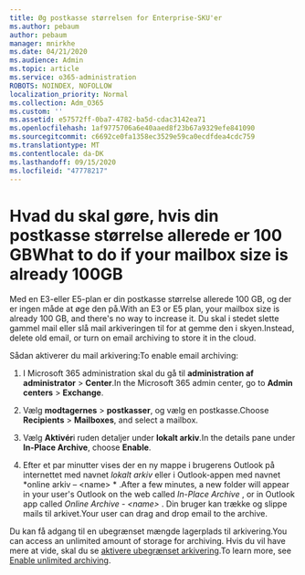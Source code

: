 ```yaml
---
title: Øg postkasse størrelsen for Enterprise-SKU'er
ms.author: pebaum
author: pebaum
manager: mnirkhe
ms.date: 04/21/2020
ms.audience: Admin
ms.topic: article
ms.service: o365-administration
ROBOTS: NOINDEX, NOFOLLOW
localization_priority: Normal
ms.collection: Adm_O365
ms.custom: ''
ms.assetid: e57572ff-0ba7-4782-ba5d-cdac3142ea71
ms.openlocfilehash: 1af9775706a6e40aaed8f23b67a9329efe841090
ms.sourcegitcommit: c6692ce0fa1358ec3529e59ca0ecdfdea4cdc759
ms.translationtype: MT
ms.contentlocale: da-DK
ms.lasthandoff: 09/15/2020
ms.locfileid: "47778217"
---
```

# <a name="what-to-do-if-your-mailbox-size-is-already-100gb"></a><span data-ttu-id="87eec-102">Hvad du skal gøre, hvis din postkasse størrelse allerede er 100 GB</span><span class="sxs-lookup"><span data-stu-id="87eec-102">What to do if your mailbox size is already 100GB</span></span>

<span data-ttu-id="87eec-103">Med en E3-eller E5-plan er din postkasse størrelse allerede 100 GB, og der er ingen måde at øge den på.</span><span class="sxs-lookup"><span data-stu-id="87eec-103">With an E3 or E5 plan, your mailbox size is already 100 GB, and there's no way to increase it.</span></span> <span data-ttu-id="87eec-104">Du skal i stedet slette gammel mail eller slå mail arkiveringen til for at gemme den i skyen.</span><span class="sxs-lookup"><span data-stu-id="87eec-104">Instead, delete old email, or turn on email archiving to store it in the cloud.</span></span> 
  
<span data-ttu-id="87eec-105">Sådan aktiverer du mail arkivering:</span><span class="sxs-lookup"><span data-stu-id="87eec-105">To enable email archiving:</span></span>
  
1. <span data-ttu-id="87eec-106">I Microsoft 365 administration skal du gå til **administration af administrator** \> **Center**.</span><span class="sxs-lookup"><span data-stu-id="87eec-106">In the Microsoft 365 admin center, go to **Admin centers** \> **Exchange**.</span></span> 
    
2. <span data-ttu-id="87eec-107">Vælg **modtagernes** \> **postkasser**, og vælg en postkasse.</span><span class="sxs-lookup"><span data-stu-id="87eec-107">Choose **Recipients** \> **Mailboxes**, and select a mailbox.</span></span> 
    
3. <span data-ttu-id="87eec-108">Vælg **Aktivér**i ruden detaljer under **lokalt arkiv**.</span><span class="sxs-lookup"><span data-stu-id="87eec-108">In the details pane under **In-Place Archive**, choose **Enable**.</span></span> 
    
4. <span data-ttu-id="87eec-109">Efter et par minutter vises der en ny mappe i brugerens Outlook på internettet med navnet *lokalt arkiv* eller i Outlook-appen med navnet \*online arkiv – \<name\> \* .</span><span class="sxs-lookup"><span data-stu-id="87eec-109">After a few minutes, a new folder will appear in your user's Outlook on the web called  *In-Place Archive*  , or in Outlook app called  *Online Archive - \<name\>*  .</span></span> <span data-ttu-id="87eec-110">Din bruger kan trække og slippe mails til arkivet.</span><span class="sxs-lookup"><span data-stu-id="87eec-110">Your user can drag and drop email to the archive.</span></span> 
    
<span data-ttu-id="87eec-111">Du kan få adgang til en ubegrænset mængde lagerplads til arkivering.</span><span class="sxs-lookup"><span data-stu-id="87eec-111">You can access an unlimited amount of storage for archiving.</span></span> <span data-ttu-id="87eec-112">Hvis du vil have mere at vide, skal du se [aktivere ubegrænset arkivering](https://docs.microsoft.com/microsoft-365/compliance/enable-unlimited-archiving).</span><span class="sxs-lookup"><span data-stu-id="87eec-112">To learn more, see [Enable unlimited archiving](https://docs.microsoft.com/microsoft-365/compliance/enable-unlimited-archiving).</span></span>
  

